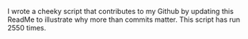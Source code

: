 I wrote a cheeky script that contributes to my Github by updating this ReadMe to illustrate why more than commits matter. This script has run 2550 times.